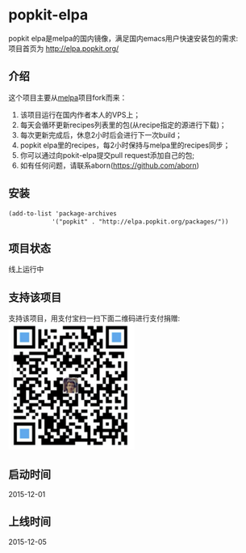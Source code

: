 # popkit-elpa
popkit elpa是melpa的国内镜像，满足国内emacs用户快速安装包的需求:  
项目首页为 http://elpa.popkit.org/

## 介绍
这个项目主要从[melpa](https://github.com/aborn/melpa)项目fork而来：
1. 该项目运行在国内作者本人的VPS上；
2. 每天会循环更新recipes列表里的包(从recipe指定的源进行下载)；
3. 每次更新完成后，休息2小时后会进行下一次build；
4. popkit elpa里的recipes，每2小时保持与melpa里的recipes同步；
5. 你可以通过向pokit-elpa提交pull request添加自己的包;
6. 如有任何问题，请联系aborn(https://github.com/aborn)

## 安装
```elisp
(add-to-list 'package-archives
            '("popkit" . "http://elpa.popkit.org/packages/"))
```

## 项目状态
线上运行中

## 支持该项目
支持该项目，用支付宝扫一扫下面二维码进行支付捐赠:
<img src="html/donate.png" alt="支持该项目" style="width:250px;height:250px"/>

## 启动时间 
2015-12-01

## 上线时间
2015-12-05
